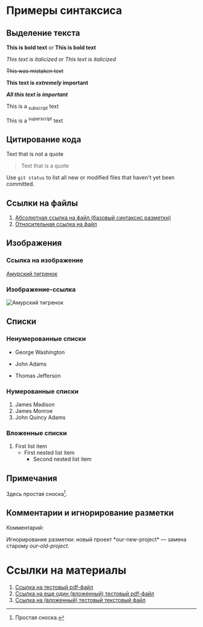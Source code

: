 # Примеры синтаксиса

## Выделение текста
**This is bold text** or __This is bold text__

*This text is italicized* or _This text is italicized_

~~This was mistaken text~~

**This text is _extremely_ important**

***All this text is important***

This is a <sub>subscript</sub> text

This is a <sup>superscript</sup> text

## Цитирование кода
Text that is not a quote

> Text that is a quote

Use `git status` to list all new or modified files that haven't yet been committed.

## Ссылки на файлы
1. [Абсолютная ссылка на файл (базовый синтаксис разметки)](https://docs.github.com/ru/get-started/writing-on-github/getting-started-with-writing-and-formatting-on-github/basic-writing-and-formatting-syntax)
2. [Относительная ссылка на файл](Test/Test.pdf)

## Изображения
### Ссылка на изображение
[Амурский тигренок](https://upload.wikimedia.org/wikipedia/commons/thumb/f/fd/Panthera-tigris-altaica-young-tiger.jpg/419px-Panthera-tigris-altaica-young-tiger.jpg)

### Изображение-ссылка
![Амурский тигренок](https://upload.wikimedia.org/wikipedia/commons/thumb/f/fd/Panthera-tigris-altaica-young-tiger.jpg/419px-Panthera-tigris-altaica-young-tiger.jpg)

## Списки
### Ненумерованные списки
- George Washington
* John Adams
+ Thomas Jefferson

### Нумерованные списки
1. James Madison
2. James Monroe
3. John Quincy Adams

### Вложенные списки
1. First list item
   - First nested list item
     - Second nested list item

## Примечания
Здесь простая сноска[^1].

[^1]: Простая сноска.

## Комментарии и игнорирование разметки
Комментарий: <!-- This content will not appear in the rendered Markdown -->

Игнорирование разметки: новый проект \*our-new-project\* — замена старому *our-old-project*.

# Ссылки на материалы
1. [Ссылка на тестовый pdf-файл](Test.pdf)
2. [Ссылка на еще один (вложенный) тестовый pdf-файл](Test/Test.pdf)
3. [Ссылка на (вложенный) тестовый текстовый файл](Test/test.txt)
